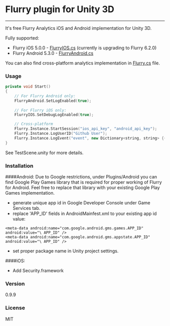 # Flurry plugin for Unity 3D
---
It's free Flurry Analytics iOS and Android implementation for Unity 3D.

Fully supported:

 * Flurry iOS 5.0.0 - [FlurryIOS.cs](https://github.com/Majchrzak/Flurry-Unity-3D/blob/master/Assets/Analytics/FlurryIOS.cs) (currently is upgrading to Flurry 6.2.0)
 * Flurry Android 5.3.0 - [FlurryAndroid.cs](https://github.com/Majchrzak/Flurry-Unity-3D/blob/master/Assets/Analytics/FlurryAndroid.cs)

You can also find cross-platform analytics implementation in [Flurry.cs](https://github.com/Majchrzak/Flurry-Unity-3D/blob/master/Assets/Analytics/Flurry.cs) file.

### Usage
```cpp
private void Start()
{
    // For Flurry Android only:
    FlurryAndroid.SetLogEnabled(true);
    
    // For Flurry iOS only:
    FlurryIOS.SetDebugLogEnabled(true);

    // Cross-platform
    Flurry.Instance.StartSession("ios_api_key", "android_api_key");
    Flurry.Instance.LogUserID("Github User");
    Flurry.Instance.LogEvent("event", new Dictionary<string, string> {{ "platform", "Github" }});
}
```

See TestScene.unity for more details.

### Installation

####Android:
Due to Google restrictions, under Plugins/Android you can find Google Play Games library that is required for proper working of Flurry for Android. Feel free to replace that library with your existing Google Play Games implementation.

 * generate unique app id in Google Developer Console under Game Services tab.
 * replace 'APP_ID' fields in AndroidMainfest.xml to your existing app id value:
 
 ```
<meta-data android:name="com.google.android.gms.games.APP_ID" android:value="\ APP_ID" />
<meta-data android:name="com.google.android.gms.appstate.APP_ID" android:value="\ APP_ID" />
 ```
 * set proper package name in Unity project settings.
 
####iOS:
 * Add Security.framework

### Version
0.9.9

### License
MIT
